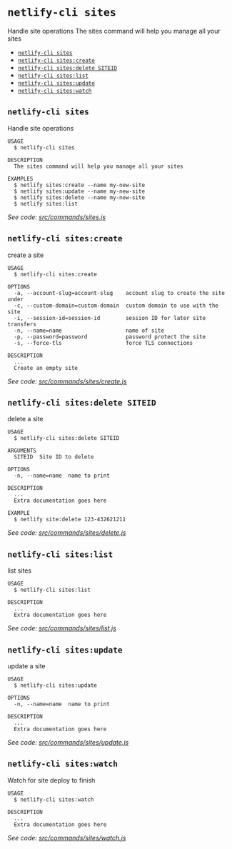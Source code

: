 `netlify-cli sites`
===================

Handle site operations
The sites command will help you manage all your sites

* [`netlify-cli sites`](#netlify-cli-sites)
* [`netlify-cli sites:create`](#netlify-cli-sitescreate)
* [`netlify-cli sites:delete SITEID`](#netlify-cli-sitesdelete-siteid)
* [`netlify-cli sites:list`](#netlify-cli-siteslist)
* [`netlify-cli sites:update`](#netlify-cli-sitesupdate)
* [`netlify-cli sites:watch`](#netlify-cli-siteswatch)

## `netlify-cli sites`

Handle site operations

```
USAGE
  $ netlify-cli sites

DESCRIPTION
  The sites command will help you manage all your sites

EXAMPLES
  $ netlify sites:create --name my-new-site
  $ netlify sites:update --name my-new-site
  $ netlify sites:delete --name my-new-site
  $ netlify sites:list
```

_See code: [src/commands/sites.js](https://github.com/netlify/cli/blob/v2.0.0-alpha.2/src/commands/sites.js)_

## `netlify-cli sites:create`

create a site

```
USAGE
  $ netlify-cli sites:create

OPTIONS
  -a, --account-slug=account-slug    account slug to create the site under
  -c, --custom-domain=custom-domain  custom domain to use with the site
  -i, --session-id=session-id        session ID for later site transfers
  -n, --name=name                    name of site
  -p, --password=password            password protect the site
  -s, --force-tls                    force TLS connections

DESCRIPTION
  ...
  Create an empty site
```

_See code: [src/commands/sites/create.js](https://github.com/netlify/cli/blob/v2.0.0-alpha.2/src/commands/sites/create.js)_

## `netlify-cli sites:delete SITEID`

delete a site

```
USAGE
  $ netlify-cli sites:delete SITEID

ARGUMENTS
  SITEID  Site ID to delete

OPTIONS
  -n, --name=name  name to print

DESCRIPTION
  ...
  Extra documentation goes here

EXAMPLE
  $ netlify site:delete 123-432621211
```

_See code: [src/commands/sites/delete.js](https://github.com/netlify/cli/blob/v2.0.0-alpha.2/src/commands/sites/delete.js)_

## `netlify-cli sites:list`

list sites

```
USAGE
  $ netlify-cli sites:list

DESCRIPTION
  ...
  Extra documentation goes here
```

_See code: [src/commands/sites/list.js](https://github.com/netlify/cli/blob/v2.0.0-alpha.2/src/commands/sites/list.js)_

## `netlify-cli sites:update`

update a site

```
USAGE
  $ netlify-cli sites:update

OPTIONS
  -n, --name=name  name to print

DESCRIPTION
  ...
  Extra documentation goes here
```

_See code: [src/commands/sites/update.js](https://github.com/netlify/cli/blob/v2.0.0-alpha.2/src/commands/sites/update.js)_

## `netlify-cli sites:watch`

Watch for site deploy to finish

```
USAGE
  $ netlify-cli sites:watch

DESCRIPTION
  ...
  Extra documentation goes here
```

_See code: [src/commands/sites/watch.js](https://github.com/netlify/cli/blob/v2.0.0-alpha.2/src/commands/sites/watch.js)_
